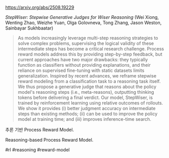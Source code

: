 https://arxiv.org/abs/2508.19229

*StepWiser: Stepwise Generative Judges for Wiser Reasoning* (Wei Xiong, Wenting Zhao, Weizhe Yuan, Olga Golovneva, Tong Zhang, Jason Weston, Sainbayar Sukhbaatar)

> As models increasingly leverage multi-step reasoning strategies to solve complex problems, supervising the logical validity of these intermediate steps has become a critical research challenge. Process reward models address this by providing step-by-step feedback, but current approaches have two major drawbacks: they typically function as classifiers without providing explanations, and their reliance on supervised fine-tuning with static datasets limits generalization. Inspired by recent advances, we reframe stepwise reward modeling from a classification task to a reasoning task itself. We thus propose a generative judge that reasons about the policy model's reasoning steps (i.e., meta-reasons), outputting thinking tokens before delivering a final verdict. Our model, StepWiser, is trained by reinforcement learning using relative outcomes of rollouts. We show it provides (i) better judgment accuracy on intermediate steps than existing methods; (ii) can be used to improve the policy model at training time; and (iii) improves inference-time search.

추론 기반 Process Reward Model.

Reasoning-based Process Reward Model.

#rl #reasoning #reward-model 